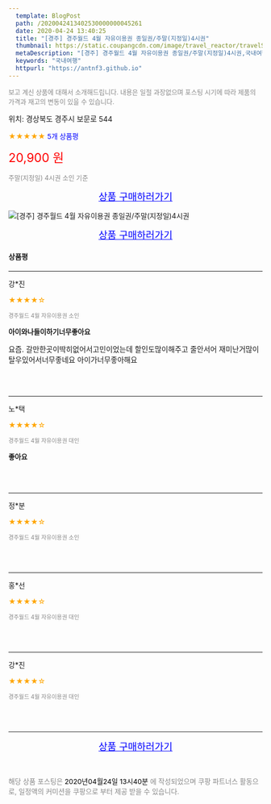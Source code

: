 ```yaml
---
  template: BlogPost
  path: /2020042413402530000000045261
  date: 2020-04-24 13:40:25
  title: "[경주] 경주월드 4월 자유이용권 종일권/주말(지정일)4시권"
  thumbnail: https://static.coupangcdn.com/image/travel_reactor/travelSeller/common/A00197835/5bc62f87-cd1d-423f-a14b-45a692a3a0bd.jpg
  metaDescription: "[경주] 경주월드 4월 자유이용권 종일권/주말(지정일)4시권,국내여행"
  keywords: "국내여행"
  httpurl: "https://antnf3.github.io"
---
```

  
<span style="color: #888;font-size:0.8rem">보고 계신 상품에 대해서 소개해드립니다.
내용은 일절 과장없으며 포스팅 시기에 따라 제품의 가격과 재고의 변동이 있을 수 있습니다.</span>
  
<span style="font-size: 0.9rem;">위치: 경상북도 경주시 보문로 544 </span>
  
<span style="color: orange;">★★★★★</span> <span style="color: blue;font-size: 0.85rem;">5개 상품평</span>
  
<span style="color: red;font-size: 1.5rem;">20,900 원</span>
  
<span style="color: #888;font-size:0.8rem">주말(지정일) 4시권 소인 기준</span>



<p align="center"><a href="http://me2.do/GYpF70Wd" style="font-size: 1.2rem; color: blue;">상품 구매하러가기</a></p>

![[경주] 경주월드 4월 자유이용권 종일권/주말(지정일)4시권](https://image15.coupangcdn.com/image/travelSeller/common/A00197835/629fc02a-a8fc-4790-a412-ee85d86b4296.jpg)

<p align="center"><a href="http://me2.do/GYpF70Wd" style="font-size: 1.2rem; color: blue;">상품 구매하러가기</a></p>

#### 상품평
  
---
  
강*진
    
<span style="color: orange;">★★★★☆</span>
    
<span style="color: #888;font-size:0.7rem">경주월드 4월 자유이용권 소인</span>
    
<span style="font-size:0.85rem">**아이와나들이하기너무좋아요**</span>
    
<span style="font-size: 0.9rem;">요즘. 갈만한곳이딱히없어서고민이었는데
할인도많이해주고 줄안서어 재미난거많이탈우있어서너무좋네요
아이가너무좋아해요</span>
    
<br>
<br>

---
  
노*택
    
<span style="color: orange;">★★★★☆</span>
    
<span style="color: #888;font-size:0.7rem">경주월드 4월 자유이용권 대인</span>
    
<span style="font-size:0.85rem">**좋아요**</span>
    

    
<br>
<br>

---
  
정*분
    
<span style="color: orange;">★★★★☆</span>
    
<span style="color: #888;font-size:0.7rem">경주월드 4월 자유이용권 소인</span>
    

    

    
<br>
<br>

---
  
홍*선
    
<span style="color: orange;">★★★★☆</span>
    
<span style="color: #888;font-size:0.7rem">경주월드 4월 자유이용권 대인</span>
    

    

    
<br>
<br>

---
  
강*진
    
<span style="color: orange;">★★★★☆</span>
    
<span style="color: #888;font-size:0.7rem">경주월드 4월 자유이용권 대인</span>
    

    

    
<br>
<br>


  
---
  
<p align="center"><a href="http://me2.do/GYpF70Wd" style="font-size: 1.2rem; color: blue;">상품 구매하러가기</a></p>
  
<br>
  
<span style="font-size: 0.85rem; color: #888;">해당 상품 포스팅은 <span style="color: #000;"> 2020년04월24일 13시40분 </span> 에 작성되었으며 쿠팡 파트너스 활동으로, 일정액의 커미션을 쿠팡으로 부터 제공 받을 수 있습니다.</span>